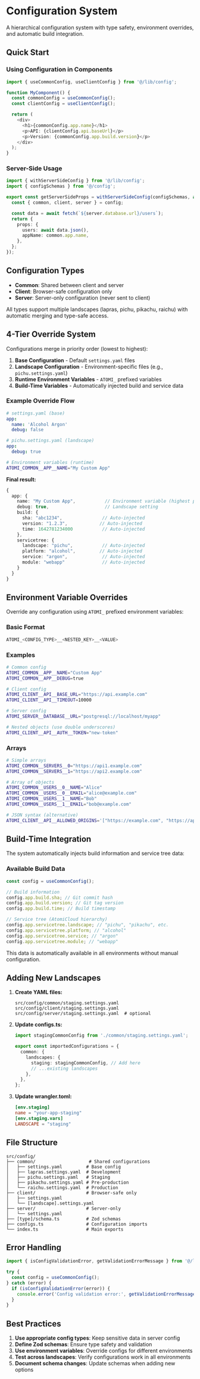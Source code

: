 # Configuration System

A hierarchical configuration system with type safety, environment overrides, and automatic build integration.

## Quick Start

### Using Configuration in Components

```typescript
import { useCommonConfig, useClientConfig } from '@/lib/config';

function MyComponent() {
  const commonConfig = useCommonConfig();
  const clientConfig = useClientConfig();

  return (
    <div>
      <h1>{commonConfig.app.name}</h1>
      <p>API: {clientConfig.api.baseUrl}</p>
      <p>Version: {commonConfig.app.build.version}</p>
    </div>
  );
}
```

### Server-Side Usage

```typescript
import { withServerSideConfig } from '@/lib/config';
import { configSchemas } from '@/config';

export const getServerSideProps = withServerSideConfig(configSchemas, async (context, config) => {
  const { common, client, server } = config;

  const data = await fetch(`${server.database.url}/users`);
  return {
    props: {
      users: await data.json(),
      appName: common.app.name,
    },
  };
});
```

## Configuration Types

- **Common**: Shared between client and server
- **Client**: Browser-safe configuration only
- **Server**: Server-only configuration (never sent to client)

All types support multiple landscapes (lapras, pichu, pikachu, raichu) with automatic merging and type-safe access.

## 4-Tier Override System

Configurations merge in priority order (lowest to highest):

1. **Base Configuration** - Default `settings.yaml` files
2. **Landscape Configuration** - Environment-specific files (e.g., `pichu.settings.yaml`)
3. **Runtime Environment Variables** - `ATOMI_` prefixed variables
4. **Build-Time Variables** - Automatically injected build and service data

### Example Override Flow

```yaml
# settings.yaml (base)
app:
  name: 'Alcohol Argon'
  debug: false
```

```yaml
# pichu.settings.yaml (landscape)
app:
  debug: true
```

```bash
# Environment variables (runtime)
ATOMI_COMMON__APP__NAME="My Custom App"
```

**Final result:**

```typescript
{
  app: {
    name: "My Custom App",           // Environment variable (highest priority)
    debug: true,                     // Landscape setting
    build: {
      sha: "abc1234",               // Auto-injected
      version: "1.2.3",            // Auto-injected
      time: 1642781234000           // Auto-injected
    },
    servicetree: {
      landscape: "pichu",           // Auto-injected
      platform: "alcohol",         // Auto-injected
      service: "argon",             // Auto-injected
      module: "webapp"              // Auto-injected
    }
  }
}
```

## Environment Variable Overrides

Override any configuration using `ATOMI_` prefixed environment variables:

### Basic Format

```bash
ATOMI_<CONFIG_TYPE>__<NESTED_KEY>__<VALUE>
```

### Examples

```bash
# Common config
ATOMI_COMMON__APP__NAME="Custom App"
ATOMI_COMMON__APP__DEBUG=true

# Client config
ATOMI_CLIENT__API__BASE_URL="https://api.example.com"
ATOMI_CLIENT__API__TIMEOUT=10000

# Server config
ATOMI_SERVER__DATABASE__URL="postgresql://localhost/myapp"

# Nested objects (use double underscores)
ATOMI_CLIENT__API__AUTH__TOKEN="new-token"
```

### Arrays

```bash
# Simple arrays
ATOMI_COMMON__SERVERS__0="https://api1.example.com"
ATOMI_COMMON__SERVERS__1="https://api2.example.com"

# Array of objects
ATOMI_COMMON__USERS__0__NAME="Alice"
ATOMI_COMMON__USERS__0__EMAIL="alice@example.com"
ATOMI_COMMON__USERS__1__NAME="Bob"
ATOMI_COMMON__USERS__1__EMAIL="bob@example.com"

# JSON syntax (alternative)
ATOMI_CLIENT__API__ALLOWED_ORIGINS='["https://example.com", "https://app.com"]'
```

## Build-Time Integration

The system automatically injects build information and service tree data:

### Available Build Data

```typescript
const config = useCommonConfig();

// Build information
config.app.build.sha; // Git commit hash
config.app.build.version; // Git tag version
config.app.build.time; // Build timestamp

// Service tree (AtomiCloud hierarchy)
config.app.servicetree.landscape; // "pichu", "pikachu", etc.
config.app.servicetree.platform; // "alcohol"
config.app.servicetree.service; // "argon"
config.app.servicetree.module; // "webapp"
```

This data is automatically available in all environments without manual configuration.

## Adding New Landscapes

1. **Create YAML files:**

   ```
   src/config/common/staging.settings.yaml
   src/config/client/staging.settings.yaml
   src/config/server/staging.settings.yaml  # optional
   ```

2. **Update configs.ts:**

   ```typescript
   import stagingCommonConfig from './common/staging.settings.yaml';

   export const importedConfigurations = {
     common: {
       landscapes: {
         staging: stagingCommonConfig, // Add here
         // ...existing landscapes
       },
     },
   };
   ```

3. **Update wrangler.toml:**
   ```toml
   [env.staging]
   name = "your-app-staging"
   [env.staging.vars]
   LANDSCAPE = "staging"
   ```

## File Structure

```
src/config/
├── common/                    # Shared configurations
│   ├── settings.yaml         # Base config
│   ├── lapras.settings.yaml  # Development
│   ├── pichu.settings.yaml   # Staging
│   ├── pikachu.settings.yaml # Pre-production
│   └── raichu.settings.yaml  # Production
├── client/                   # Browser-safe only
│   ├── settings.yaml
│   └── [landscape].settings.yaml
├── server/                   # Server-only
│   └── settings.yaml
├── [type]/schema.ts          # Zod schemas
├── configs.ts                # Configuration imports
└── index.ts                  # Main exports
```

## Error Handling

```typescript
import { isConfigValidationError, getValidationErrorMessage } from '@/lib/config';

try {
  const config = useCommonConfig();
} catch (error) {
  if (isConfigValidationError(error)) {
    console.error('Config validation error:', getValidationErrorMessage(error));
  }
}
```

## Best Practices

1. **Use appropriate config types**: Keep sensitive data in server config
2. **Define Zod schemas**: Ensure type safety and validation
3. **Use environment variables**: Override configs for different environments
4. **Test across landscapes**: Verify configurations work in all environments
5. **Document schema changes**: Update schemas when adding new options
